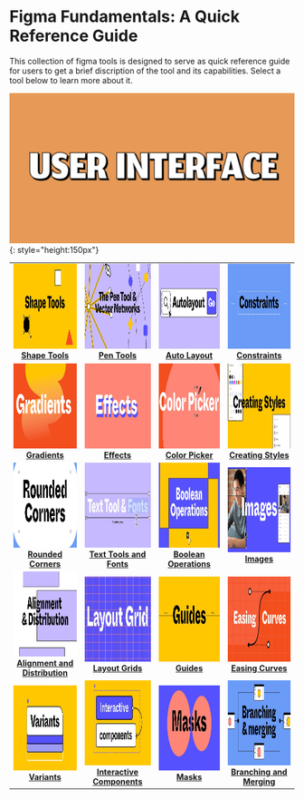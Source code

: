 # Figma Fundamentals: A Quick Reference Guide
This collection of figma tools is designed to serve as quick reference guide for users to get a brief discription of the tool and its capabilities. Select a tool below to learn more about it.

[![figmainterface](./img/userinterface.png)](./userInterface.md){: style="height:150px"}

|   |   |   |   |
| :---: | :----: | :----: | :----: |
|  [<img src="../figma_basic/img/shapeTools.png" width="200" height="150">](../figma_basic/shapeTools.md) <br>[**Shape Tools**](#) |  [<img src="../figma_basic/img/penTools.png" width="200" height="150">](../figma_basic/penTool.md) <br>[**Pen Tools**](#) |  [<img src="../figma_basic/img/autoLayout.png" width="200" height="150">](../figma_basic/autoLayout.md) <br>[**Auto Layout**](#) |  [<img src="../figma_basic/img/constraints.png" width="200" height="150">](../figma_basic/constraints.md) <br>[**Constraints**](#) |
|  [<img src="../figma_basic/img/gradients.png" width="200" height="150">](../figma_basic/gradients.md) <br>[**Gradients**](#) |  [<img src="../figma_basic/img/effects.png" width="200" height="150">](../figma_basic/effects.md) <br>[**Effects**](#) |  [<img src="../figma_basic/img/colorpicker.png" width="200" height="150">](../figma_basic/colorPicker.md) <br>[**Color Picker**](#) |  [<img src="../figma_basic/img/creatingStyles.png" width="200" height="150">](../figma_basic/creatingStyles.md) <br>[**Creating Styles**](#) |
|  [<img src="../figma_basic/img/roundedCorners.png" width="200" height="150">](../figma_basic/roundedCorners.md) <br>[**Rounded Corners**](#) |  [<img src="../figma_basic/img/textTools.png" width="200" height="150">](../figma_basic/textToolsAndFonts.md) <br>[**Text Tools and Fonts**](#) |  [<img src="../figma_basic/img/booleanOperations.png" width="200" height="150">](../figma_basic/booleanOperations.md) <br>[**Boolean Operations**](#) |  [<img src="../figma_basic/img/images.png" width="200" height="150">](../figma_basic/images.md) <br>[**Images**](#) |
|  [<img src="../figma_basic/img/alignmentAndDistribution.png" width="200" height="150">](../figma_basic/aligmentAndDistribution.md) <br>[**Alignment and Distribution**](#) |  [<img src="../figma_basic/img/layoutGrid.png" width="200" height="150">](../figma_basic/gridLayout.md) <br>[**Layout Grids**](#) |  [<img src="../figma_basic/img/guides.png" width="200" height="150">](../figma_basic/guides.md) <br>[**Guides**](#) |  [<img src="../figma_basic/img/easingCurves.png" width="200" height="150">](../figma_basic/erasingCurves.md) <br>[**Easing Curves**](#) |
|  [<img src="../figma_basic/img/variants.png" width="200" height="150">](../figma_basic/variants.md) <br>[**Variants**](#) |  [<img src="../figma_basic/img/interactiveComponents.png" width="200" height="150">](../figma_basic/interactiveComponents.md) <br>[**Interactive Components**](#) |  [<img src="../figma_basic/img/masks.png" width="200" height="150">](../figma_basic/masks.md) <br>[**Masks**](#) |  [<img src="../figma_basic/img/branchingAndMerging.png" width="200" height="150">](../figma_basic/branchingAndMerging.md) <br>[**Branching and Merging**](#) |
